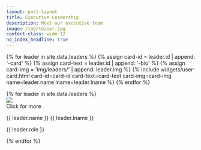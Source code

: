 ```yaml
---
layout: post-layout
title: Executive Leadership
description: Meet our executive team
image: /img/teaser.jpg
content-class: wide-12
no_index_headline: true
---
```


{% for leader in site.data.leaders %}
{% assign card-id = leader.id | append: '-card' %}
{% assign card-text = leader.id | append: '-bio' %}
{% assign card-img = 'img/leaders/' | append: leader.img %}
{% include
    widgets/user-card.html
    card-id=card-id
    card-text=card-text
    card-img=card-img
    name=leader.name
    lname=leader.lname
%}
{% endfor %}

<div id="all-leaders" class="container-fluid mw-9">
    <div class="row no-gutter">
        {% for leader in site.data.leaders %}
            <div class="col-lg-4 col-sm-6 leader-box">
                <div class="dark-bg" onclick="replace('all-leaders', '{{ leader.id }}-card')">
                    <img src="img/leaders/{{ leader.img }}"
                        class="img-responsive leader-img">
                    <div class="overlay-text">
                        <div class="text">Click for more</div>
                    </div>
                </div>
                <p class="leader-name">{{ leader.name }} {{ leader.lname }}</p>
                <p class="leader-role">{{ leader.role }}</p>
            </div>
        {% endfor %}
    </div>
</div>
